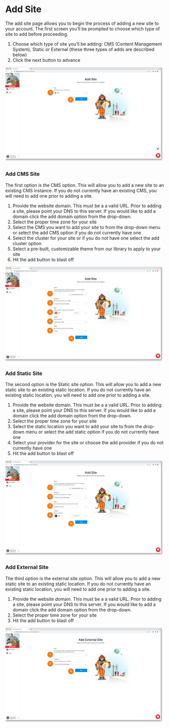 # Add Site

The add site page allows you to begin the process of adding a new site to your account. The first screen you’ll be prompted to choose which type of site to add before proceeding.

1. Choose which type of site you’ll be adding: CMS (Content Management System), Static or External (these three types of adds are described below)
2. Click the next button to advance

<a href="../../../images/sites-add-lg.jpg" target="_blank"><img src="../../../images/sites-add.jpg" style="margin: auto; display: block"></a>


### Add CMS Site

The first option is the CMS option. This will allow you to add a new site to an existing CMS instance. If you do not currently have an existing CMS, you will need to add one prior to adding a site.

1. Provide the website domain. This must be a a valid URL. Prior to adding a site, please point your DNS to this server. If you would like to add a domain click the add domain option from the drop-down.
2. Select the proper time zone for your site
3. Select the CMS you want to add your site to from the drop-down menu or select the add CMS option if you do not currently have one
4. Select the cluster for your site or if you do not have one select the add cluster option
5. Select a pre-built, customizable theme from our library to apply to your site
6. Hit the add button to blast off

<a href="../../../images/sites-add-cms-lg.jpg" target="_blank"><img src="../../../images/sites-add-cms.jpg" style="margin: auto; display: block"></a>

### Add Static Site

The second option is the Static site option. This will allow you to add a new static site to an existing static location. If you do not currently have an existing static location, you will need to add one prior to adding a site.

1. Provide the website domain. This must be a a valid URL. Prior to adding a site, please point your DNS to this server. If you would like to add a domain click the add domain option from the drop-down.
2. Select the proper time zone for your site
3. Select the static location you want to add your site to from the drop-down menu or select the add static option if you do not currently have one
4. Select your provider for the site or choose the add provider if you do not currently have one
5. Hit the add button to blast off
		
<a href="../../../images/sites-add-static-lg.jpg" target="_blank"><img src="../../../images/sites-add-static.jpg" style="margin: auto; display: block"></a>

### Add External Site

The third option is the external site option. This will allow you to add a new static site to an existing static location. If you do not currently have an existing static location, you will need to add one prior to adding a site.

1. Provide the website domain. This must be a a valid URL. Prior to adding a site, please point your DNS to this server. If you would like to add a domain click the add domain option from the drop-down.
2. Select the proper time zone for your site
3. Hit the add button to blast off

<a href="../../../images/sites-add-external-lg.jpg" target="_blank"><img src="../../../images/sites-add-external.jpg" style="margin: auto; display: block"></a>


